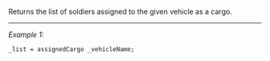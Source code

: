 Returns the list of soldiers assigned to the given vehicle as a cargo.


---
*Example 1:*
```sqf
_list = assignedCargo _vehicleName;
```